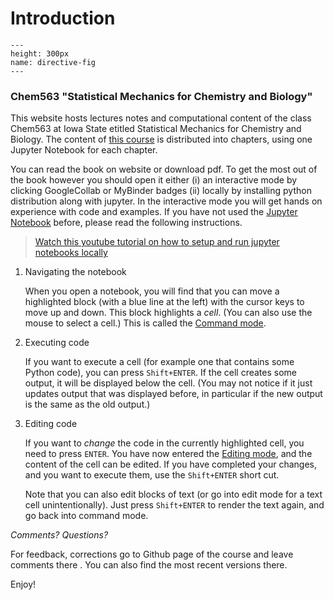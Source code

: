 Introduction
============================

```{figure} ./intro_img.jpg
---
height: 300px
name: directive-fig
---
```

### Chem563 "Statistical Mechanics for Chemistry and Biology"

This website hosts lectures notes and computational content of the class Chem563 at Iowa State etitled Statistical Mechanics for Chemistry and Biology. 
The content of [this course](https://github.com/fangohr/introduction-to-python-for-computational-science-and-engineering/blob/master/Readme.md) is distributed into chapters, using one Jupyter Notebook for each chapter.

You can read the book on website or download pdf. To get the most out of the book however you should open it either (i) an interactive mode by clicking GoogleCollab or MyBinder badges (ii) locally by installing python distribution along with jupyter. In the interactive mode you will get hands on experience with code and examples. If you have not used the [Jupyter Notebook](https://jupyter.org/) before, please read the following instructions.

> [Watch this youtube tutorial on how to setup and run jupyter notebooks locally](https://www.youtube.com/watch?v=HW29067qVWk)

1. Navigating the notebook

   When you open a notebook, you will find that you can move a highlighted block (with a blue line at the left) with the cursor keys to move up and down. This block highlights a *cell*. (You can also use the mouse to select a cell.) This is called the [Command mode](https://jupyter-notebook.readthedocs.io/en/stable/examples/Notebook/Notebook%20Basics.html#Command-mode).

2. Executing code

   If you want to execute a cell (for example one that contains some Python code), you can press `Shift+ENTER`. If the cell creates some output, it will be displayed below the cell. (You may not notice if it just updates output that was displayed before, in particular if the new output is the same as the old output.)

3. Editing code

   If you want to *change* the code in the currently highlighted cell, you need to press `ENTER`. You have now entered the [Editing mode](https://jupyter-notebook.readthedocs.io/en/stable/examples/Notebook/Notebook%20Basics.html#Edit-mode), and the content of the cell can be edited. If you have completed your changes, and you want to execute them, use the `Shift+ENTER` short cut.

   Note that you can also edit blocks of text (or go into edit mode for a text cell unintentionally). Just press `Shift+ENTER` to render the text again, and go back into command mode.

*Comments? Questions?*

For feedback, corrections go to Github page of the course and leave comments there [](). You can also find the most recent versions there.

Enjoy!

